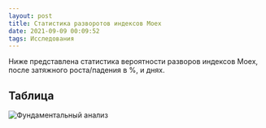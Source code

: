 ```yaml
---
layout: post
title: Статистика разворотов индексов Moex
date: 2021-09-09 00:09:52
tags: Исследования
---
```


Ниже представлена статистика вероятности разворов индексов Moex, после затяжного роста/падения в %, и днях.

## Таблица
<img src="https://ragve.ru/images/razv_index.png" alt="Фундаментальный анализ">


